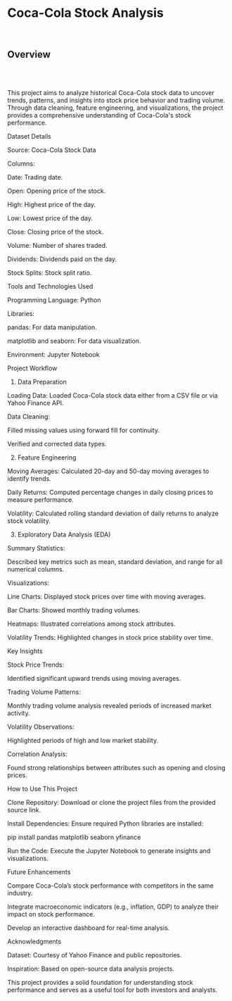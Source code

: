 <h1>Coca-Cola Stock Analysis</h1>
<br>
<h2>Overview</h2>
<br> <br>

This project aims to analyze historical Coca-Cola stock data to uncover trends, patterns, and insights into stock price behavior and trading volume. Through data cleaning, feature engineering, and visualizations, the project provides a comprehensive understanding of Coca-Cola's stock performance.

Dataset Details

Source: Coca-Cola Stock Data

Columns:

Date: Trading date.

Open: Opening price of the stock.

High: Highest price of the day.

Low: Lowest price of the day.

Close: Closing price of the stock.

Volume: Number of shares traded.

Dividends: Dividends paid on the day.

Stock Splits: Stock split ratio.

Tools and Technologies Used

Programming Language: Python

Libraries:

pandas: For data manipulation.

matplotlib and seaborn: For data visualization.

Environment: Jupyter Notebook

Project Workflow

1. Data Preparation

Loading Data: Loaded Coca-Cola stock data either from a CSV file or via Yahoo Finance API.

Data Cleaning:

Filled missing values using forward fill for continuity.

Verified and corrected data types.

2. Feature Engineering

Moving Averages: Calculated 20-day and 50-day moving averages to identify trends.

Daily Returns: Computed percentage changes in daily closing prices to measure performance.

Volatility: Calculated rolling standard deviation of daily returns to analyze stock volatility.

3. Exploratory Data Analysis (EDA)

Summary Statistics:

Described key metrics such as mean, standard deviation, and range for all numerical columns.

Visualizations:

Line Charts: Displayed stock prices over time with moving averages.

Bar Charts: Showed monthly trading volumes.

Heatmaps: Illustrated correlations among stock attributes.

Volatility Trends: Highlighted changes in stock price stability over time.

Key Insights

Stock Price Trends:

Identified significant upward trends using moving averages.

Trading Volume Patterns:

Monthly trading volume analysis revealed periods of increased market activity.

Volatility Observations:

Highlighted periods of high and low market stability.

Correlation Analysis:

Found strong relationships between attributes such as opening and closing prices.

How to Use This Project

Clone Repository:
Download or clone the project files from the provided source link.

Install Dependencies:
Ensure required Python libraries are installed:

pip install pandas matplotlib seaborn yfinance

Run the Code:
Execute the Jupyter Notebook to generate insights and visualizations.

Future Enhancements

Compare Coca-Cola’s stock performance with competitors in the same industry.

Integrate macroeconomic indicators (e.g., inflation, GDP) to analyze their impact on stock performance.

Develop an interactive dashboard for real-time analysis.

Acknowledgments

Dataset: Courtesy of Yahoo Finance and public repositories.

Inspiration: Based on open-source data analysis projects.

This project provides a solid foundation for understanding stock performance and serves as a useful tool for both investors and analysts.

